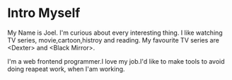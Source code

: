 # Intro Myself
My Name is Joel. I'm curious about every interesting thing. I like watching TV series, movie,cartoon,histroy and reading. My favourite TV series are \<Dexter\> and  \<Black Mirror\>.

I'm a web frontend programmer.I love my job.I'd like to make tools to avoid doing reapeat work, when I'am working. 
